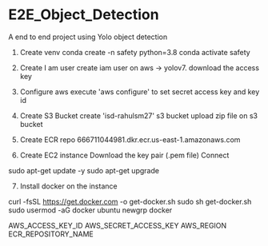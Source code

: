 # E2E_Object_Detection
A end to end project using Yolo object detection

1. Create venv
conda create -n safety python=3.8 
conda activate safety

2. Create I am user
create iam user on aws -> yolov7. download the access key

3. Configure aws
execute 'aws configure' to set secret access key and key id

4. Create S3 Bucket
create 'isd-rahulsm27' s3 bucket
upload zip file on s3 bucket

5. Create ECR repo
666711044981.dkr.ecr.us-east-1.amazonaws.com

6. Create EC2 instance
Download the key pair (.pem file)
Connect

sudo apt-get update -y
sudo apt-get upgrade

7. Install docker on the instance

curl -fsSL https://get.docker.com -o get-docker.sh
sudo sh get-docker.sh
sudo usermod -aG docker ubuntu
newgrp docker


AWS_ACCESS_KEY_ID
AWS_SECRET_ACCESS_KEY
AWS_REGION
ECR_REPOSITORY_NAME